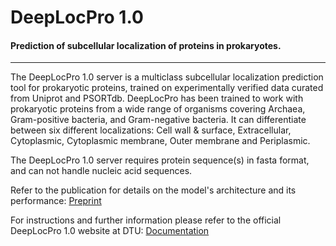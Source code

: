 # DeepLocPro 1.0


####  Prediction of subcellular localization of proteins in prokaryotes.
----------------------------
The DeepLocPro 1.0 server is a multiclass subcellular localization prediction tool for prokaryotic proteins, trained on experimentally verified data curated from Uniprot and PSORTdb. 
DeepLocPro has been trained to work with prokaryotic proteins from a wide range of organisms covering Archaea, Gram-positive bacteria, and Gram-negative bacteria. 
It can differentiate between six different localizations: Cell wall & surface, Extracellular, Cytoplasmic, Cytoplasmic membrane, Outer membrane and Periplasmic.

The DeepLocPro 1.0 server requires protein sequence(s) in fasta format, and can not handle nucleic acid sequences.

Refer to the publication for details on the model's architecture and its performance: [Preprint](https://www.biorxiv.org/content/10.1101/2024.01.04.574157v1) 

For instructions and further information please refer to the official DeepLocPro 1.0 website at DTU: [Documentation](https://services.healthtech.dtu.dk/services/DeepLocPro-1.0/)